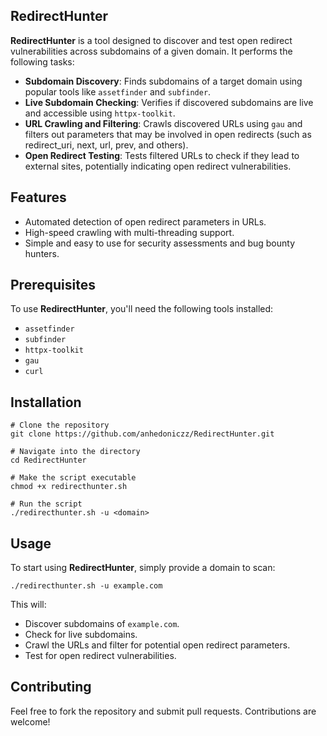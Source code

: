 ## RedirectHunter
**RedirectHunter** is a tool designed to discover and test open redirect vulnerabilities across subdomains of a given domain. It performs the following tasks:

- **Subdomain Discovery**: Finds subdomains of a target domain using popular tools like ```assetfinder``` and ```subfinder```.
- **Live Subdomain Checking**: Verifies if discovered subdomains are live and accessible using ```httpx-toolkit```.
- **URL Crawling and Filtering**: Crawls discovered URLs using ```gau``` and filters out parameters that may be involved in open redirects (such as redirect_uri, next, url, prev, and others).
- **Open Redirect Testing**: Tests filtered URLs to check if they lead to external sites, potentially indicating open redirect vulnerabilities.

## Features
- Automated detection of open redirect parameters in URLs.
- High-speed crawling with multi-threading support.
- Simple and easy to use for security assessments and bug bounty hunters.

## Prerequisites
To use **RedirectHunter**, you'll need the following tools installed:

- ```assetfinder```
- ```subfinder```
- ```httpx-toolkit```
- ```gau```
- ```curl```

## Installation

```
# Clone the repository
git clone https://github.com/anhedoniczz/RedirectHunter.git

# Navigate into the directory
cd RedirectHunter

# Make the script executable
chmod +x redirecthunter.sh

# Run the script
./redirecthunter.sh -u <domain>
```

## Usage
To start using **RedirectHunter**, simply provide a domain to scan:

```
./redirecthunter.sh -u example.com
```
This will:
- Discover subdomains of ```example.com```.
- Check for live subdomains.
- Crawl the URLs and filter for potential open redirect parameters.
- Test for open redirect vulnerabilities.

## Contributing
Feel free to fork the repository and submit pull requests. Contributions are welcome!
